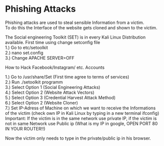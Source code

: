 
# Phishing Attacks
Phishing attacks are used to steal sensible Information from a victim.  
To do this the Interface of the website gets cloned and shown to the victim.

The Social engineering Toolkit (SET) is in every Kali Linux Distribution available. First time using change setconfig file  
1.) Go to etc/setoolkit  
2.) nano set.config  
3.) Change APACHE SERVER=OFF

How to Hack Facebook/Instagram/ etc. Accounts

1.) Go to /usr/share/Set (First time agree to terms of services)  
2.) Run ./setoolkit programm  
3.) Select Option 1 (Social Engineering Attacks)  
4.) Select Option 2 (Website Attack Vectors)  
5.) Select Option 3 (Credential Harvest Attack Method)  
6.) Select Option 2 (Website Cloner)  
7.) Set IP-Adress of Machine on which we want to receive the Informations of the victim (check own IP in Kali Linux by typing in a new terminal ifconfig)  
Important: If the victim is in the same network use private IP, if the victim is not in same Network use Public ip (What is my IP in google, OPEN PORT 80 IN YOUR ROUTER!!)


Now the victim only needs to type in the private/public ip in his browser.


